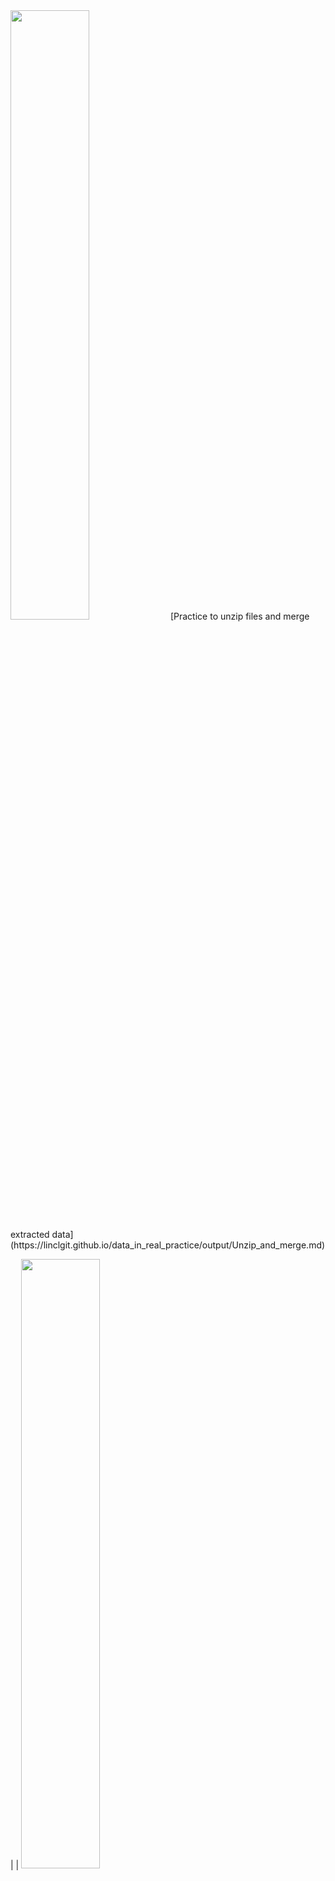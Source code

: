 <img src="https://linclgit.github.io/data_in_real_practice/images/unnamed-chunk-9-1.png" width="50%">    
[Practice to unzip files and merge extracted data](https://linclgit.github.io/data_in_real_practice/output/Unzip_and_merge.md)    
    
|
|
<img src="https://linclgit.github.io/data_in_real_practice/images/unnamed-chunk-7-1.png" width="50%">    
[Practice to analyze real clinical data from an open dataset](https://linclgit.github.io/data_in_real_practice/output/clinical_data_practice.html)    

|
|
[Practice to calculate disease prevalence rates from a database](https://linclgit.github.io/data_in_real_practice/prevalence_practice.html)
